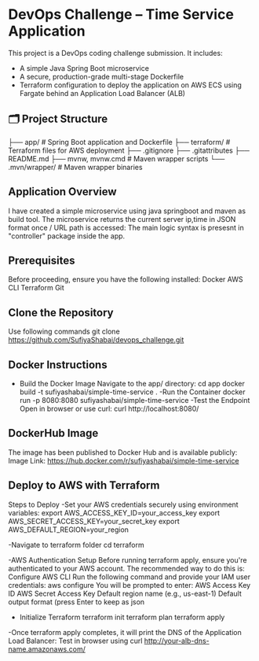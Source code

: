 # DevOps Challenge – Time Service Application

This project is a DevOps coding challenge submission. It includes:
- A simple Java Spring Boot microservice
- A secure, production-grade multi-stage Dockerfile
- Terraform configuration to deploy the application on AWS ECS using Fargate behind an Application Load Balancer (ALB)

## 🗂 Project Structure
├── app/ # Spring Boot application and Dockerfile
├── terraform/ # Terraform files for AWS deployment
├── .gitignore
├── .gitattributes
├── README.md
├── mvnw, mvnw.cmd # Maven wrapper scripts
└── .mvn/wrapper/ # Maven wrapper binaries

## Application Overview
I have created a simple microservice using java springboot and maven as build tool.
The microservice returns the current server ip,time in JSON format once / URL path is accessed:
The main logic syntax is presesnt in "controller" package inside the app.

## Prerequisites
Before proceeding, ensure you have the following installed:
Docker
AWS CLI
Terraform
Git

## Clone the Repository
Use following commands
git clone https://github.com/SufiyaShabai/devops_challenge.git

## Docker Instructions
- Build the Docker Image
Navigate to the app/ directory:
cd app
docker build -t sufiyashabai/simple-time-service .
-Run the Container
docker run -p 8080:8080 sufiyashabai/simple-time-service
-Test the Endpoint
Open in browser or use curl:
curl http://localhost:8080/

## DockerHub Image
The image has been published to Docker Hub and is available publicly:
Image Link: https://hub.docker.com/r/sufiyashabai/simple-time-service

##  Deploy to AWS with Terraform
Steps to Deploy
-Set your AWS credentials securely using environment variables:
export AWS_ACCESS_KEY_ID=your_access_key
export AWS_SECRET_ACCESS_KEY=your_secret_key
export AWS_DEFAULT_REGION=your_region

-Navigate to terraform folder
cd terraform

-AWS Authentication Setup
Before running terraform apply, ensure you're authenticated to your AWS account. The recommended way to do this is:
Configure AWS CLI
Run the following command and provide your IAM user credentials:
aws configure
You will be prompted to enter:
AWS Access Key ID
AWS Secret Access Key
Default region name (e.g., us-east-1)
Default output format (press Enter to keep as json

- Initialize Terraform
terraform init
terraform plan
terraform apply

-Once terraform apply completes, it will print the DNS of the Application Load Balancer:
Test in browser using 
curl http://your-alb-dns-name.amazonaws.com/
